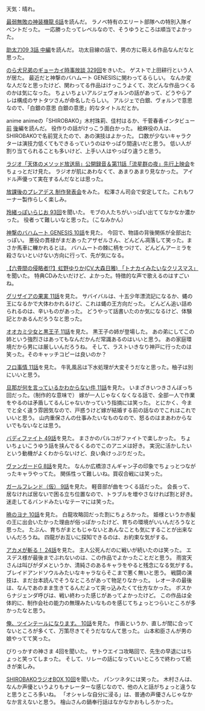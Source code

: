 天気：晴れ。

[最弱無敗の神装機龍 6話](http://www.ganganonline.com/viewer/pc/comic/bahamut/006/_SWF_Window.html)を読んだ。
ラノベ特有のエリート部隊への特別入隊イベントだった。
一応勝ったってレベルなので、そうゆうところは順当でよかった。

[助太刀09 3話 中編](http://www.ganganonline.com/viewer/pc/comic/sukedachi/b003_1/_SWF_Window.html)を読んだ。
功太目線の話で、男の方に萌える作品なんだなと思った。

[のら犬兄弟のギョーカイ時事放談 329回](http://www.norainu-jiji.com/contents/hp0012/index02840000.html)をきいた。
ゲストで上田耕行という人が居た。
最近だと神撃のバハムート GENESISに関わってるらしい。
なんか変な人だなと思ったけど、関わってる作品はけっこうよくて、次どんな作品つくるのかは気になった。
ちょいちょいアルジェヴォルンの話があって、どうやらアレは構成のサトタツさんが命名したらしい。
アルジェで白銀、ヴォルンで意思なので、「白銀の意思 白銀の意思」的なタイトルだとか。

anime animeの「SHIROBAKO」木村珠莉、佳村はるか、千菅春香インタビュー
[前](http://animeanime.jp/article/2014/12/17/21254.html)
[後](http://animeanime.jp/article/2014/12/18/21272.html)編を読んだ。
役作りの話がけっこう面白かった。
絵麻役の人は、SHIROBAKOで名前覚えたので、あの演技はよかった。
口数が少ないキャラクターは演技力低くてもできるっていうのはやっぱり間違いだと思う。
低い人が割り当てられることも多いけど、上手い人はやっぱり違うと思う。

[ラジオ「天体のメソッド放送局」公開録音＆第11話「流星群の夜」先行上映会](http://live.nicovideo.jp/watch/lv200736860)をちょっとだけ見た。
ラジオが肌にあわなくて、あまりあまり見なかった。
アイドル声優って実在するんだなとは思った。

[放課後のプレアデス 制作発表会](http://live.nicovideo.jp/watch/lv202932503)をみた。
松澤さん司会で安定してた。これもワーナー製作らしく楽しみ。

[玲緒っぽいらじお 93回](http://www.nicovideo.jp/watch/sm25113909)を聞いた。
モブの人たちがいっぱい出ててなかなか濃かった。
役者って難しいなと思った。（こなみかん）

[神撃のバハムート GENESIS 10話](http://www.nicovideo.jp/watch/1418625567)を見た。
今回で、物語の背後関係が全部出たっぽい。
悪役の貫禄がまだあったアザゼルさん、どんどん凋落して笑った。まさか馬車に轢かれるとは。
バハムートの棘に柄をつけて、どんどんアーミラを殺さないといけない方向に行って、先が気になる。

[【六畳間の侵略者!?】虹野ゆりか(CV.大森日雅) 「トナカイみたいなクリスマス」](http://www.nicovideo.jp/watch/1418728864)を聞いた。
特典CDみたいだけど、よかった。特徴的な声で歌えるのはすごいね。

[グリザイアの果実 11話](http://www.nicovideo.jp/watch/1418363183)を見た。
サバイバルは、十五少年漂流記になるか、蝿の王になるかで大体わかれるけど、これは蝿の王方向だった。
どんどん追い詰められるのは、辛いものがあった。
どうやって話書いたのか気になるけど、体験記とかあるんだろうなと思った。

[オオカミ少女と黒王子 11話](http://www.nicovideo.jp/watch/1418365224)を見た。
黒王子の姉が登場した。
あの弟にしてこの姉という強烈さはあってもなんだかんだ常識あるのはいいと思う。
あの家庭環境だから男には厳しいんだろうね。
そして、ラストいきなり神戸に行ったのは笑った。そのキャッチコピーは良いのか？

[フロ事情 11話](http://www.nicovideo.jp/watch/1418278926)を見た。
牛乳風呂は下水処理が大変そうだなと思った。柚子は別にいいと思う。

[旦那が何を言っているかわからない件 11話](http://www.nicovideo.jp/watch/1418278447)を見た。
いまざきいつきさんぼっち回だった。（制作的な意味で）
嫁が一人じゃなくなくなる話で、全部一人で作業をやるのは矛盾してるんじゃないかっていう指摘には笑った。
とにかく、今までと全く違う雰囲気なので、戸惑うけど嫁が結婚する前の話なのでこれはこれでいいと思う。
山内重保さんの仕事みたいなものなので、怒るのはまあわからないでもないなとは思う。

[バディファイト 49話](http://www.nicovideo.jp/watch/1418370450)を見た。
まさかのパルコがファイトで楽しかった。
ちょいちょいこうゆう話を挟んでるくるのでこのアニメは好き。
実況に活かしたいという動機がよくわからないけど、良い負けっぷりだった。

[ヴァンガードG 8話](http://www.nicovideo.jp/watch/1418627908)を見た。
なんか広橋涼さんギャン子の印象でちょっとつながったキャラやってた。
関係性って難しいね。買収合戦には笑った。

[ガールフレンド（仮） 9話](http://www.nicovideo.jp/watch/1418272947)を見た。
軽音部が曲をつくる話だった。
会長って、居なければ居ないで困る立ち位置なので、トラブルを増やさなければ割と好き。
迷走してるバンドみたいなテーマには笑った。

[暁のヨナ 10話](http://www.nicovideo.jp/watch/1418630722)を見た。
白龍攻略回だった割にちょろかった。
姫様というか赤髪の王に出会いたかった理由が俗っぽかったけど、育ちの環境がいいんだろうなと思った。
たぶん、育ちがまともじゃないとあんなことも気にすることが出来ないんだろうね。
四龍がお互いに探知できるのは、お約束な気がする。

[アカメが斬る！ 24話](http://www.nicovideo.jp/watch/1418620708)を見た。
主人公死んだのに戦いが続いたのは笑った。
エスデス様が最後までぶれないのは、この作品でよかったことだと思う。
雨宮天さんは叫びがダメというか、清純さのあるキャラをやると残念になる気がする。
ブレイドアンドソウルみたいなキャラならそこまで悪く無いと思う。
戦闘の演技は、まだ台本読んでそうなところがあって物足りなかった。
レオーネの最後は、なんであのまま生きてるんだよって突っ込みたくて仕方なかった。
ボスからナジェンダ呼びは、戦い終わった感じがあってよかったけど。
この作品は全体的に、制作会社の能力の無理みたいなものを感じてちょっとつらいところが多かったなと思う。

[俺、ツインテールになります。 10話](http://www.nicovideo.jp/watch/1418609719)を見た。
作画というか、直しが間に合ってないところが多くて、万策尽きてそうだななんて思った。
山本和臣さんが男の娘やってて笑った。

びりっかすの神さま 4回を聞いた。
サトウエイコ攻略回で、先生の早退にはちょっと笑ってしまった。
そして、リレーの話になっていいところで終わって続きが楽しみ。

[SHIROBAKOラジオBOX 10回](http://www.onsen.ag/index.html?pid=shirobako)を聞いた。
パンツネタには笑った。
木村さんは、なんか声優というよりもナレーターな感じなので、他の人と話がちょっと違うなと思うところ多いね。
「オシャレな自分に浸る」は、普通の声優さんじゃなかなか言えないと思う。
檜山さんの鍋奉行話はなかなかおもしろかった。
